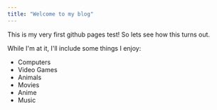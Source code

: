 ```yaml
---
title: "Welcome to my blog"
---
```


This is my very first github pages test! So lets see how this turns out.

While I'm at it, I'll include some things I enjoy: 
* Computers
* Video Games
* Animals
* Movies
* Anime
* Music
